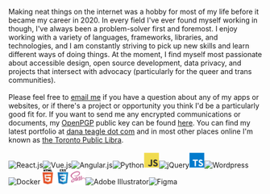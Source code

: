 Making neat things on the internet was a hobby for most of my life before it became my career in 2020. In every field I've ever found myself working in though, I've always been a problem-solver first and foremost. I enjoy working with a variety of languages, frameworks, libraries, and technologies, and I am constantly striving to pick up new skills and learn different ways of doing things. At the moment, I find myself most passionate about accessible design, open source development, data privacy, and projects that intersect with advocacy (particularly for the queer and trans communities).
<br/><br/>
Please feel free to [email me](mailto:dana.r.teagle@gmail.com) if you have a question about any of my apps or websites, or if there's a project or opportunity you think I'd be a particularly good fit for. If you want to send me any encrypted communications or documents, my [OpenPGP](https://www.openpgp.org/) public key can be found [here](https://danateagle.com/data/rusty-pgp.asc). You can find my latest portfolio at [dana teagle dot com](https://danateagle.com) and in most other places online I'm known as [the Toronto Public Libra](http://torontopubliclibra.com).
<br/><br/>
<img src="https://cdn.jsdelivr.net/gh/devicons/devicon/icons/react/react-original.svg" title="React.js" alt="React.js" width="30" height="30"/><img src="https://cdn.jsdelivr.net/gh/devicons/devicon/icons/vuejs/vuejs-original.svg" title="Vue.js" alt="Vue.js" width="30" height="30"/><img src="https://cdn.jsdelivr.net/gh/devicons/devicon/icons/angularjs/angularjs-original.svg" title="Angular.js" alt="Angular.js" width="30" height="30"/><img src="https://cdn.jsdelivr.net/gh/devicons/devicon/icons/python/python-original.svg" title="Python" alt="Python" width="30" height="30"/><img src="https://raw.githubusercontent.com/devicons/devicon/master/icons/javascript/javascript-original.svg" title="JavaScript" alt="JavaScript" width="30" height="30"/><img src="https://cdn.jsdelivr.net/gh/devicons/devicon/icons/jquery/jquery-original.svg" title="jQuery" alt="jQuery" width="30" height="30"/><img src="https://raw.githubusercontent.com/devicons/devicon/master/icons/typescript/typescript-original.svg" title="TypeScript" alt="TypeScript" width="30" height="30"/><img src="https://cdn.jsdelivr.net/gh/devicons/devicon/icons/wordpress/wordpress-plain.svg" title="Wordpress" alt="Wordpress" width="30" height="30"/><img src="https://cdn.jsdelivr.net/gh/devicons/devicon/icons/docker/docker-original.svg" title="Docker" alt="Docker" width="30" height="30"/><img src="https://raw.githubusercontent.com/devicons/devicon/master/icons/html5/html5-original-wordmark.svg" title="HTML5" alt="HTML5" width="30" height="30"/><img src="https://raw.githubusercontent.com/devicons/devicon/master/icons/css3/css3-original-wordmark.svg" title="CSS3" alt="CSS3" width="30" height="30"/><img src="https://raw.githubusercontent.com/devicons/devicon/master/icons/sass/sass-original.svg" title="SASS" alt="SASS" width="30" height="30"/><img src="https://cdn.jsdelivr.net/gh/devicons/devicon/icons/illustrator/illustrator-plain.svg" title="Adobe Illustrator" alt="Adobe Illustrator" width="30" height="30"/><img src="https://cdn.jsdelivr.net/gh/devicons/devicon/icons/figma/figma-original.svg" title="Figma" alt="Figma" width="30" height="30"/>
